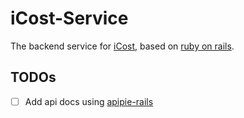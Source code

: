 # iCost-Service

The backend service for [iCost](https://github.com/CaptainOfPhb/iCost), based on [ruby on rails](https://rubyonrails.org/).

## TODOs

- [ ] Add api docs using [apipie-rails](https://github.com/Apipie/apipie-rails)